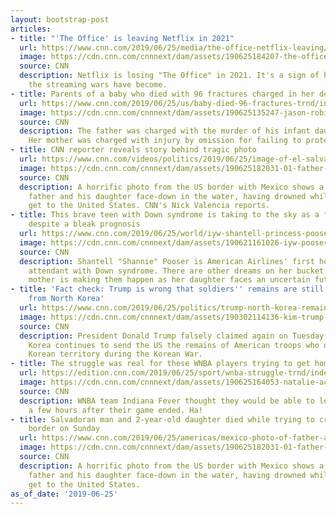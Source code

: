 ```yaml
---
layout: bootstrap-post
articles:
- title: "'The Office' is leaving Netflix in 2021"
  url: https://www.cnn.com/2019/06/25/media/the-office-netflix-leaving/index.html
  image: https://cdn.cnn.com/cnnnext/dam/assets/190625184207-the-office-steve-carell-super-tease.jpg
  source: CNN
  description: Netflix is losing "The Office" in 2021. It's a sign of how intense
    the streaming wars have become.
- title: Parents of a baby who died with 96 fractures charged in her death
  url: https://www.cnn.com/2019/06/25/us/baby-died-96-fractures-trnd/index.html
  image: https://cdn.cnn.com/cnnnext/dam/assets/190625135247-jason-robin-jr-katharine-white-mugshot-split-super-tease.jpg
  source: CNN
  description: The father was charged with the murder of his infant daughter, Jazmine.
    Her mother was charged with injury by omission for failing to protect her.
- title: CNN reporter reveals story behind tragic photo
  url: https://www.cnn.com/videos/politics/2019/06/25/image-of-el-salvador-father-and-daughter-drowned-crossing-river-valencia-lklv-cnni-vpx.cnn
  image: https://cdn.cnn.com/cnnnext/dam/assets/190625182031-01-father-daughter-border-drowning-super-tease.jpg
  source: CNN
  description: A horrific photo from the US border with Mexico shows a Salvadorian
    father and his daughter face-down in the water, having drowned while trying to
    get to the United States. CNN's Nick Valencia reports.
- title: This brave teen with Down syndrome is taking to the sky as a flight attendant
    despite a bleak prognosis
  url: https://www.cnn.com/2019/06/25/world/iyw-shantell-princess-pooser-trnd/index.html
  image: https://cdn.cnn.com/cnnnext/dam/assets/190621161026-iyw-pooser-smile-super-tease.jpg
  source: CNN
  description: Shantell "Shannie" Pooser is American Airlines' first honorary flight
    attendant with Down syndrome. There are other dreams on her bucket list, and her
    mother is making them happen as her daughter faces an uncertain future.
- title: 'Fact check: Trump is wrong that soldiers'' remains are still ''coming back''
    from North Korea'
  url: https://www.cnn.com/2019/06/25/politics/trump-north-korea-remains/index.html
  image: https://cdn.cnn.com/cnnnext/dam/assets/190302114136-kim-trump-super-tease.jpg
  source: CNN
  description: President Donald Trump falsely claimed again on Tuesday that North
    Korea continues to send the US the remains of American troops who died in North
    Korean territory during the Korean War.
- title: The struggle was real for these WNBA players trying to get home after a game
  url: https://edition.cnn.com/2019/06/25/sport/wnba-struggle-trnd/index.html
  image: https://cdn.cnn.com/cnnnext/dam/assets/190625164053-natalie-achonwa-0611-super-tease.jpg
  source: CNN
  description: WNBA team Indiana Fever thought they would be able to leave Seattle
    a few hours after their game ended. Ha!
- title: Salvadoran man and 2-year-old daughter died while trying to cross US-Mexico
    border on Sunday
  url: https://www.cnn.com/2019/06/25/americas/mexico-photo-of-father-and-daughter-dead-in-rio-grande/index.html
  image: https://cdn.cnn.com/cnnnext/dam/assets/190625182031-01-father-daughter-border-drowning-super-tease.jpg
  source: CNN
  description: A horrific photo from the US border with Mexico shows a Salvadorian
    father and his daughter face-down in the water, having drowned while trying to
    get to the United States.
as_of_date: '2019-06-25'
---
```


